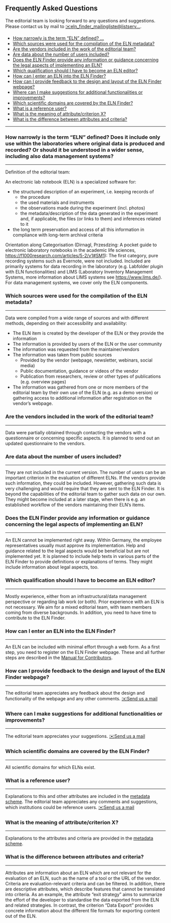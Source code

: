 ## Frequently Asked Questions
The editorial team is looking forward to any questions and suggestions. Please contact us by mail to [✉️eln_finder_mailingliste@listserv...](mailto:eln_finder_mailingliste@listserv.dfn.de "eln_finder_mailingliste@listserv.dfn.de").
<!-- TOC start (generated with https://github.com/derlin/bitdowntoc) -->

- [How narrowly is the term “ELN” defined? ...](info/page/faq#how-narrowly-is-the-term-eln-defined-does-it-include-only-use-within-the-laboratories-where-original-data-is-produced-and-recorded-or-should-it-be-understood-in-a-wider-sense-including-also-data-management-systems)
- [Which sources were used for the compilation of the ELN metadata? ](info/page/faq#which-sources-were-used-for-the-compilation-of-the-eln-metadata)
- [Are the vendors included in the work of the editorial team?](info/page/faq#are-the-vendors-included-in-the-work-of-the-editorial-team)
- [Are data about the number of users included? ](info/page/faq#are-data-about-the-number-of-users-included)
- [Does the ELN Finder provide any information or guidance concerning the legal aspects of implementing an ELN?](info/page/faq#does-the-eln-finder-provide-any-information-or-guidance-concerning-the-legal-aspects-of-implementing-an-eln)
- [Which qualification should I have to become an ELN editor? ](info/page/faq#which-qualification-should-i-have-to-become-an-eln-editor)
- [How can I enter an ELN into the ELN Finder? ](info/page/faq#how-can-i-enter-an-eln-into-the-eln-finder)
- [How can I provide feedback to the design and layout of the ELN Finder webpage? ](info/page/faq#how-can-i-provide-feedback-to-the-design-and-layout-of-the-eln-finder-webpage)
- [Where can I make suggestions for additional functionalities or improvements? ](info/page/faq#where-can-i-make-suggestions-for-additional-functionalities-or-improvements)
- [Which scientific domains are covered by the ELN Finder? ](info/page/faq#which-scientific-domains-are-covered-by-the-eln-finder)
- [What is a reference user? ](info/page/faq#what-is-a-reference-user)
- [What is the meaning of attribute/criterion X?](info/page/faq#what-is-the-meaning-of-attributecriterion-x)
- [What is the difference between attributes and criteria? ](info/page/faq#what-is-the-difference-between-attributes-and-criteria)

<!-- TOC end -->
___

 
### How narrowly is the term “ELN” defined? Does it include only use within the laboratories where original data is produced and recorded? Or should it be understood in a wider sense, including also data management systems? 
---

Definition of the editorial team:

An electronic lab notebook (ELN) is a specialized software for:

- the structured description of an experiment, i.e. keeping records of
  - the procedure
  - the used materials and instruments
  - the observations made during the experiment (incl. photos)
  - the metadata/description of the data generated in the experiment and, if applicable, the files (or links to them) and inferences related to it
- the long term preservation and access of all this information in compliance with long-term archival criteria

Orientation along Categorisation (Dirnagl, Przesdzing: A pocket guide to electronic laboratory notebooks in the academic life sciences, https://f1000research.com/articles/5-2/v1#SM1): The first category, pure recording systems such as Evernote, were not included. Included are primarily systems for data recording in the laboratory (e.g. Labfolder plugin with ELN functionalities) and LIMS (Laboratory Inventory Management Systems, more information about LIMS systems see https://www.lims.de/). For data management systems, we cover only the ELN components. 


### Which sources were used for the compilation of the ELN metadata? 
---
Data were compiled from a wide range of sources and with different methods, depending on their accessibility and availability: 

- The ELN item is created by the developer of the ELN or they provide the information
- The information is provided by users of the ELN or the user community 
- The information was requested from the maintainer/vendors
- The information was taken from public sources
  - Provided by the vendor (webpage, newsletter, webinars, social media)
  - Public documentation, guidance or videos of the vendor
  - Publication from researchers, review or other types of publications (e.g. overview pages)
- The information was gathered from one or more members of the editorial team by their own use of the ELN (e.g. as a demo version) or gathering access to additional information after registration on the vendor’s webpage. 


### Are the vendors included in the work of the editorial team?
---
Data were partially obtained through contacting the vendors with a questionnaire or concerning specific aspects. It is planned to send out an updated questionnaire to the vendors. 


### Are data about the number of users included? 
---
They are not included in the current version. The number of users can be an important criterion in the evaluation of different ELNs. If the vendors provide such information, they could be included. However, gathering such data is very challenging and would require that they are sent to the ELN Finder. It is beyond the capabilities of the editorial team to gather such data on our own. They might become included at a later stage, when there is e.g. an established workflow of the vendors maintaining their ELN’s items. 


### Does the ELN Finder provide any information or guidance concerning the legal aspects of implementing an ELN?
---
An ELN cannot be implemented right away. Within Germany, the employee representatives usually must approve its implementation. Help and guidance related to the legal aspects would be beneficial but are not implemented yet. It is planned to include help texts in various parts of the ELN Finder to provide definitions or explanations of terms. They might include information about legal aspects, too. 


### Which qualification should I have to become an ELN editor? 
---
Mostly experience, either from an infrastructural/data management perspective or regarding lab work (or both). Prior experience with an ELN is not necessary. We aim for a mixed editorial team, with team members coming from diverse backgrounds. In addition, you need to have time to contribute to the ELN Finder. 


### How can I enter an ELN into the ELN Finder? 
---
An ELN can be included with minimal effort through a web form. As a first step, you need to register on the ELN Finder webpage. These and all further steps are described in the [Manual for Contributors](https://eln-finder.ulb.tu-darmstadt.de/docs/manual_contributors.pdf). 


### How can I provide feedback to the design and layout of the ELN Finder webpage? 
---
The editorial team appreciates any feedback about the design and functionality of the webpage and any other comments. [✉️Send us a mail](mailto:eln_finder_mailingliste@listserv.dfn.de "eln_finder_mailingliste@listserv.dfn.de")


### Where can I make suggestions for additional functionalities or improvements? 
---
The editorial team appreciates your suggestions. [✉️Send us a mail](mailto:eln_finder_mailingliste@listserv.dfn.de "eln_finder_mailingliste@listserv.dfn.de")


### Which scientific domains are covered by the ELN Finder? 
---
All scientific domains for which ELNs exist.

### What is a reference user? 
---
Explanations to this and other attributes are included in the [metadata scheme](https://doi.org/10.4126/FRL01-006452815). The editorial team appreciates any comments and suggestions, which institutions could be reference users. [✉️Send us a mail](mailto:eln_finder_mailingliste@listserv.dfn.de "eln_finder_mailingliste@listserv.dfn.de")

### What is the meaning of attribute/criterion X?
---

Explanations to the attributes and criteria are provided in the [metadata scheme](https://doi.org/10.4126/FRL01-006452815).

### What is the difference between attributes and criteria? 
---
Attributes are information about an ELN which are not relevant for the evaluation of an ELN, such as the name of a tool or the URL of the vendor. Criteria are evaluation-relevant criteria and can be filtered. In addition, there are descriptive attributes, which describe features that cannot be translated into criteria. As an example, the attribute “exit strategy” aims to summarize the effort of the developer to standardise the data exported from the ELN and related strategies. In contrast, the criterion “Data Export” provides concrete information about the different file formats for exporting content out of the ELN. 
